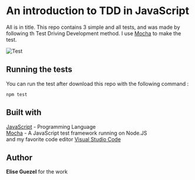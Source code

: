 # An introduction to TDD in JavaScript

All is in title. This repo contains 3 simple and all tests, and was made by following th Test Driving Development method. I use [Mocha](https://mochajs.org/) to make the test.

![Test](https://zupimages.net/up/19/40/5h37.png)

## Running the tests

You can run the test after download this repo with the following command :

```
npm test
```

## Built with

[JavaScript](https://fr.wikipedia.org/wiki/JavaScript) - Programming Language  
[Mocha](https://mochajs.org/) - A JavaScript test framework running on Node.JS  
and my favorite code editor [Visual Studio Code](https://code.visualstudio.com/)

## Author

**Elise Guezel** for the work
